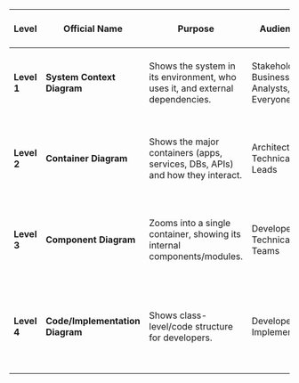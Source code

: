 | Level       | Official Name                   | Purpose                                                                       | Audience                                   | Example "Diagram Name"                                                                    |
| ----------- | ------------------------------- | ----------------------------------------------------------------------------- | ------------------------------------------ | ----------------------------------------------------------------------------------------- |
| **Level 1** | **System Context Diagram**      | Shows the system in its environment, who uses it, and external dependencies.  | Stakeholders, Business Analysts, Everyone | "Systems Overview", "Business Context", "External Integrations"                          |
| **Level 2** | **Container Diagram**           | Shows the major containers (apps, services, DBs, APIs) and how they interact. | Architects, Technical Leads               | "System Containers", "Data Architecture Overview", "Microservices Landscape"             |
| **Level 3** | **Component Diagram**           | Zooms into a single container, showing its internal components/modules.       | Developers, Technical Teams               | "Component Layout", "Service Data Models", "Module Dependencies", "API Structure"        |
| **Level 4** | **Code/Implementation Diagram** | Shows class-level/code structure for developers.                              | Developers, Implementers                  | "Database Schema", "Entity Classes", "Data Models", "Class Diagrams", "Code Structure"   |
